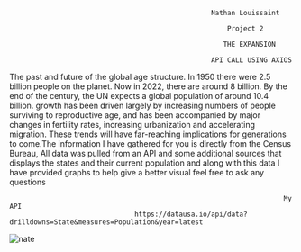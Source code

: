 
                                                      Nathan Louissaint 

                                                          Project 2 
                                                                   
                                                         THE EXPANSION 
                                                            
                                                      API CALL USING AXIOS
                                                                
                                                                
                                                                
                                                                
The past and future of the global age structure. In 1950 there were 2.5 billion people on the planet. Now in 2022, there are around 8 billion. By the end of the century, the UN expects a global population of around 10.4 billion. growth has been driven largely by increasing numbers of people surviving to reproductive age, and has been accompanied by major changes in fertility rates, increasing urbanization and accelerating migration. These trends will have far-reaching implications for generations to come.The information I have gathered for you is directly from the Census Bureau, All data was pulled from an API and some additional sources that displays the states and their current population and along with this data I have provided graphs to help give a better visual feel free to ask any questions 





                                                                        My API 
                                   https://datausa.io/api/data?drilldowns=State&measures=Population&year=latest

                                                             


 <img src ="https://scontent-atl3-2.xx.fbcdn.net/v/t39.30808-6/314810970_3266480293611122_4888945246179695715_n.jpg?stp=dst-jpg_s1080x2048&_nc_cat=109&ccb=1-7&_nc_sid=730e14&_nc_ohc=Fd1sa59_laAAX9uQQK9&_nc_ht=scontent-atl3-2.xx&oh=00_AfDj6HbOp8rfadhGeCbMb-ZZN53zj-xl5Cs0v7Hsfku7JQ&oe=63726BC7" alt="nate">
